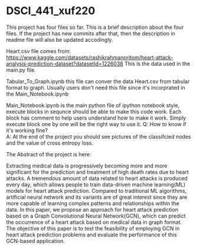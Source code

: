 # DSCI_441_xuf220
This project has four files so far. This is a brief description about the four files.
If the project has new commits after that, then the description in readme file will also be updated accodingly.

Heart.csv file comes from: https://www.kaggle.com/datasets/rashikrahmanpritom/heart-attack-analysis-prediction-dataset?datasetId=1226038
This is the data used in the main.py file.

Tabular_To_Graph.ipynb this file can conver the data Heart.csv from tabular format to graph.
Usually users don't need this file since it's incorprated in the Main_Notebook.ipynb

Main_Notebook.ipynb is the main python file of ipython notebook style, execute blocks in sequnce should be able to make this code work.
Each block has comment to help users understand how to make it work.
Simply execute block one by one will be the right way to use it.
Q: How to know if it's working fine?  
A: At the end of the project you should see pictures of the classifcied nodes and the value of cross entropy loss.


The Abstract of the project is here:

Extracting medical data is progressively becoming
more and more significant for the prediction and treatment of
high death rates due to heart attacks. A tremendous amount of
data related to heart attacks is produced every day, which allows
people to train data-driven machine learning(ML) models for
heart attack prediction. Compared to traditional ML algorithms,
artificial neural network and its variants are of great interest
since they are more capable of learning complex patterns and
relationships within the data. In this paper, we propose an
approach for heart attack prediction based on a Graph Convolutional Neural Network(GCN), which can predict the occurrence
of a heart attack based on medical data in graph format. The
objective of this paper is to test the feasibility of employing GCN
in heart attack prediction problems and evaluate the performance
of this GCN-based application.
